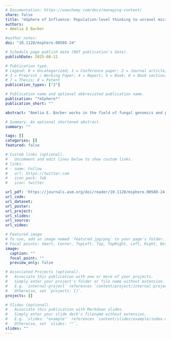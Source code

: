 ```yaml
---
# Documentation: https://wowchemy.com/docs/managing-content/
share: false
title: "mSphere of Influence: Population-level thinking to unravel microbial pathogenicity"
authors:
- Amelia E Barber

#author_notes:
doi: "10.1128/msphere.00588-24"

# Schedule page publish date (NOT publication's date).
publishDate: 2025-08-12

# Publication type.
# Legend: 0 = Uncategorized; 1 = Conference paper; 2 = Journal article;
# 3 = Preprint / Working Paper; 4 = Report; 5 = Book; 6 = Book section;
# 7 = Thesis; 8 = Patent
publication_types: ["2"]

# Publication name and optional abbreviated publication name.
publication: "*mSphere*"
publication_short: ""

abstract: "Amelia E. Barber works in the field of fungal genomics and pathogenesis. In this mSphere of Influence article, she reflects on how the paper “Strain heterogeneity in a non-pathogenic *Aspergillus* fungus highlights factors associated with virulence” from the group of Antonis Rokas changed her view on the binary characterization of microbes as pathogens or non-pathogens. The work highlights the overlapping virulence traits shared between the two groups and encourages the use of a population-based framework. To understand the full spectrum of microbial pathogenic potential, virulence phenotypes are characterized across a strain population of isolates from “pathogenic” species and closely related “non-pathogens,” in this case revealing a continuum rather than a clear distinction."

# Summary. An optional shortened abstract.
summary: ""

tags: []
categories: []
featured: false

# Custom links (optional).
#   Uncomment and edit lines below to show custom links.
# links:
# - name: Follow
#   url: https://twitter.com
#   icon_pack: fab
#   icon: twitter

url_pdf: 'https://journals.asm.org/doi/reader/10.1128/msphere.00588-24'
url_code:
url_dataset:
url_poster:
url_project:
url_slides:
url_source:
url_video:

# Featured image
# To use, add an image named `featured.jpg/png` to your page's folder. 
# Focal points: Smart, Center, TopLeft, Top, TopRight, Left, Right, BottomLeft, Bottom, BottomRight.
image:
  caption: ""
  focal_point: ""
  preview_only: false

# Associated Projects (optional).
#   Associate this publication with one or more of your projects.
#   Simply enter your project's folder or file name without extension.
#   E.g. `internal-project` references `content/project/internal-project/index.md`.
#   Otherwise, set `projects: []`.
projects: []

# Slides (optional).
#   Associate this publication with Markdown slides.
#   Simply enter your slide deck's filename without extension.
#   E.g. `slides: "example"` references `content/slides/example/index.md`.
#   Otherwise, set `slides: ""`.
slides: ""
---
```

